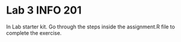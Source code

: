 # Lab 3 INFO 201

In Lab starter kit. Go through the steps inside the assignment.R file to complete the exercise. 
